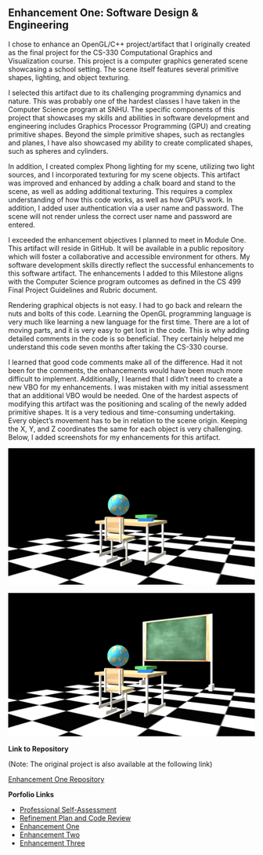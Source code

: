 ## Enhancement One: Software Design & Engineering

I chose to enhance an OpenGL/C++ project/artifact that I originally created as the final project for the CS-330 Computational Graphics and Visualization course. This project is a computer graphics generated scene showcasing a school setting. The scene itself features several primitive shapes, lighting, and object texturing.

I selected this artifact due to its challenging programming dynamics and nature. This was probably one of the hardest classes I have taken in the Computer Science program at SNHU. The specific components of this project that showcases my skills and abilities in software development and engineering includes Graphics Processor Programming (GPU) and creating primitive shapes. Beyond the simple primitive shapes, such as rectangles and planes, I have also showcased my ability to create complicated shapes, such as spheres and cylinders. 

In addition, I created complex Phong lighting for my scene, utilizing two light sources, and I incorporated texturing for my scene objects. This artifact was improved and enhanced by adding a chalk board and stand to the scene, as well as adding additional texturing. This requires a complex understanding of how this code works, as well as how GPU’s work. In addition, I added user authentication via a user name and password. The scene will not render unless the correct user name and password are entered. 

I exceeded the enhancement objectives I planned to meet in Module One. This artifact will reside in GitHub. It will be available in a public repository which will foster a collaborative and accessible environment for others. My software development skills directly reflect the successful enhancements to this software artifact. The enhancements I added to this Milestone aligns with the Computer Science program outcomes as defined in the CS 499 Final Project Guidelines and Rubric document.   

Rendering graphical objects is not easy. I had to go back and relearn the nuts and bolts of this code. Learning the OpenGL programming language is very much like learning a new language for the first time. There are a lot of moving parts, and it is very easy to get lost in the code. This is why adding detailed comments in the code is so beneficial. They certainly helped me understand this code seven months after taking the CS-330 course. 

I learned that good code comments make all of the difference. Had it not been for the comments, the enhancements would have been much more difficult to implement. Additionally, I learned that I didn’t need to create a new VBO for my enhancements. I was mistaken with my initial assessment that an additional VBO would be needed. One of the hardest aspects of modifying this artifact was the positioning and scaling of the newly added primitive shapes. It is a very tedious and time-consuming undertaking. Every object’s movement has to be in relation to the scene origin. Keeping the X, Y, and Z coordinates the same for each object is very challenging. Below, I added screenshots for my enhancements for this artifact.

![CS-330 Final Project Before Enhancements](https://github.com/jlain36/jlain36.github.io/blob/main/docs/assets/images/Artifact_One_Before_Enhancements.PNG)

![CS-330 Final Project After Enhancements](https://github.com/jlain36/jlain36.github.io/blob/main/docs/assets/images/Artifact_One_After_Enhancements.PNG)
   

**Link to Repository**

(Note: The original project is also available at the following link)

[Enhancement One Repository](https://github.com/jlain36/Enhancement_One)

**Porfolio Links**<br>
* [Professional Self-Assessment](https://jlain36.github.io/index.html)<br>
* [Refinement Plan and Code Review](https://jlain36.github.io/Code_Review.html)<br>
* [Enhancement One](https://jlain36.github.io/Enhancement_One.html)<br>
* [Enhancement Two](https://jlain36.github.io/Enhancement_Two.html)<br>
* [Enhancement Three](https://jlain36.github.io/Enhancement_Three.html)
